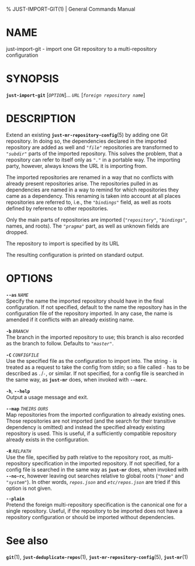 % JUST-IMPORT-GIT(1) | General Commands Manual

NAME
====

just-import-git - import one Git repository to a multi-repository
configuration

SYNOPSIS
========

**`just-import-git`** \[*`OPTION`*\]... *`URL`* \[*`foreign repository name`*\]  

DESCRIPTION
===========

Extend an existing **`just-mr-repository-config`**(5) by adding one Git
repository. In doing so, the dependencies declared in the imported
repository are added as well and *`"file"`* repositories are transformed
to *`"subdir"`* parts of the imported repository. This solves the
problem, that a repository can refer to itself only as *`"."`* in a
portable way. The importing party, however, always knows the URL it is
importing from.

The imported repositories are renamed in a way that no conflicts with
already present repositories arise. The repositories pulled in as
dependencies are named in a way to remind for which repositories they
came as a dependency. This renaming is taken into account at all places
repositories are referred to, i.e., the *`"bindings"`* field, as well as
roots defined by reference to other repositories.

Only the main parts of repositories are imported (*`"repository"`*,
*`"bindings"`*, names, and roots). The *`"pragma"`* part, as well as
unknown fields are dropped.

The repository to import is specified by its URL

The resulting configuration is printed on standard output.

OPTIONS
=======

**`--as`** *`NAME`*  
Specify the name the imported repository should have in the final
configuration. If not specified, default to the name the repository has
in the configuration file of the repository imported. In any case, the
name is amended if it conflicts with an already existing name.

**`-b`** *`BRANCH`*  
The branch in the imported repository to use; this branch is also
recorded as the branch to follow. Defaults to *`"master"`*.

**`-C`** *`CONFIGFILE`*  
Use the specified file as the configuration to import into. The string
*`-`* is treated as a request to take the config from stdin; so a file
called *`-`* has to be described as *`.`*/*`-`*, or similar. If not
specified, for a config file is searched in the same way, as **`just-mr`**
does, when invoked with **`--norc`**.

**`-h`**, **`--help`**  
Output a usage message and exit.

**`--map`** *`THEIRS`* *`OURS`*  
Map repositories from the imported configuration to already existing
ones. Those repositories are not imported (and the search for their
transitive dependency is omitted) and instead the specified already
existing repository is used. This is useful, if a sufficiently
compatible repository already exists in the configuration.

**`-R`** *`RELPATH`*  
Use the file, specified by path relative to the repository root, as
multi-repository specification in the imported repository. If not
specified, for a config file is searched in the same way as **`just-mr`**
does, when invoked with **`--no-rc`**, however leaving out searches
relative to global roots (*`"home"`* and *`"system"`*). In other words,
*`repos.json`* and *`etc/repos.json`* are tried if this option is not
given.

**`--plain`**  
Pretend the foreign multi-repository specification is the canonical one
for a single repository. Useful, if the repository to be imported does
not have a repository configuration or should be imported without
dependencies.

See also
========

**`git`**(1),
**`just-deduplicate-repos`**(1),
**`just-mr-repository-config`**(5),
**`just-mr`**(1)
